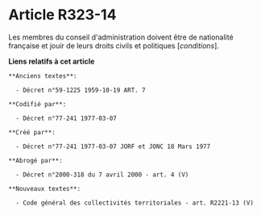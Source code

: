 # Article R323-14

Les membres du conseil d'administration doivent être de nationalité française et jouir de leurs droits civils et politiques
[*conditions*].

**Liens relatifs à cet article**

	**Anciens textes**:

	  - Décret n°59-1225 1959-10-19 ART. 7

	**Codifié par**:

	  - Décret n°77-241 1977-03-07

	**Créé par**:

	  - Décret n°77-241 1977-03-07 JORF et JONC 18 Mars 1977

	**Abrogé par**:

	  - Décret n°2000-318 du 7 avril 2000 - art. 4 (V)

	**Nouveaux textes**:

	  - Code général des collectivités territoriales - art. R2221-13 (V)
